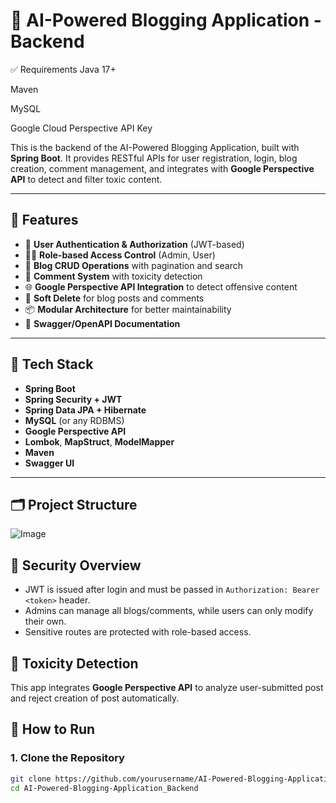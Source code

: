 # 🧠 AI-Powered Blogging Application - Backend

✅ Requirements
Java 17+

Maven

MySQL

Google Cloud Perspective API Key

This is the backend of the AI-Powered Blogging Application, built with **Spring Boot**. It provides RESTful APIs for user registration, login, blog creation, comment management, and integrates with **Google Perspective API** to detect and filter toxic content.

---

## 🚀 Features

- 🔐 **User Authentication & Authorization** (JWT-based)
- 🧑‍💼 **Role-based Access Control** (Admin, User)
- 📝 **Blog CRUD Operations** with pagination and search
- 💬 **Comment System** with toxicity detection
- 🌐 **Google Perspective API Integration** to detect offensive content
- 🧹 **Soft Delete** for blog posts and comments
- 📦 **Modular Architecture** for better maintainability
- 📄 **Swagger/OpenAPI Documentation**

---

## 🧰 Tech Stack

- **Spring Boot**
- **Spring Security + JWT**
- **Spring Data JPA + Hibernate**
- **MySQL** (or any RDBMS)
- **Google Perspective API**
- **Lombok**, **MapStruct**, **ModelMapper**
- **Maven**
- **Swagger UI**

---

## 🗂️ Project Structure
![Image](https://github.com/nomitsingh03/AI-Powered-Blogging-Application_Backend/blob/e9deb6818c4b5ab448aea52042039ea9cae9d73c/assets/Screenshot%202025-06-15%20114627.png)

## 🔑 Security Overview

- JWT is issued after login and must be passed in `Authorization: Bearer <token>` header.
- Admins can manage all blogs/comments, while users can only modify their own.
- Sensitive routes are protected with role-based access.

## 🤖 Toxicity Detection

This app integrates **Google Perspective API** to analyze user-submitted post and reject creation of post automatically.

## 🔧 How to Run

### 1. Clone the Repository

```bash
git clone https://github.com/yourusername/AI-Powered-Blogging-Application_Backend.git
cd AI-Powered-Blogging-Application_Backend

